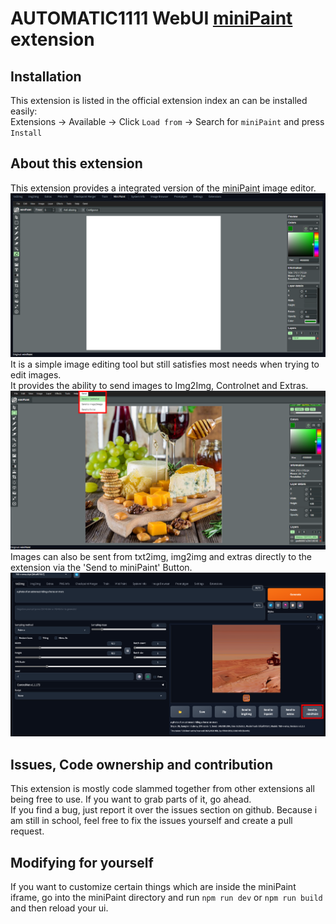 # AUTOMATIC1111 WebUI [miniPaint](https://github.com/viliusle/miniPaint) extension

## Installation

This extension is listed in the official extension index an can be installed easily:  
Extensions -> Available -> Click `Load from` -> Search for `miniPaint` and press `Install`

## About this extension

This extension provides a integrated version of the [miniPaint](https://github.com/viliusle/miniPaint) image editor.  
![preview](images/img1.png)
It is a simple image editing tool but still satisfies most needs when trying to edit images.  
It provides the ability to send images to Img2Img, Controlnet and Extras.![Send button](images/img2.png)  
Images can also be sent from txt2img, img2img and extras directly to the extension via the 'Send to miniPaint' Button.![Send to miniPaint](images/img3.png)  

## Issues, Code ownership and contribution

This extension is mostly code slammed together from other extensions all being free to use. If you want to grab parts of it, go ahead.  
If you find a bug, just report it over the issues section on github. Because i am still in school, feel free to fix the issues yourself and create a pull request.

## Modifying for yourself

If you want to customize certain things which are inside the miniPaint iframe, go into the miniPaint directory and run `npm run dev`  or `npm run build` and then reload your ui.

